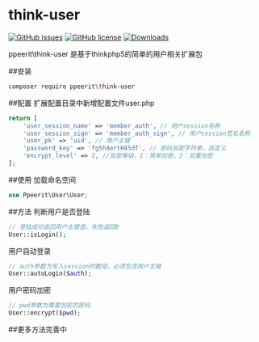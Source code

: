 # think-user

[![GitHub issues](https://img.shields.io/github/issues/ppeerit/think-user.svg)](https://github.com/ppeerit/think-user/issues)
[![GitHub license](https://img.shields.io/badge/license-MIT-blue.svg)](https://raw.githubusercontent.com/ppeerit/think-user/master/LICENSE)
[![Downloads](https://img.shields.io/github/downloads/ppeerit/think-user/latest/total.svg)](https://packagist.org/packages/ppeerit/think-user)

ppeerit\think-user 是基于thinkphp5的简单的用户相关扩展包

##安装
```bash
composer require ppeerit\think-user
```
##配置
扩展配置目录中新增配置文件user.php
```php
return [
	'user_session_name' => 'member_auth', // 用户session名称
	'user_session_sign' => 'member_auth_sign', // 用户session签名名称
	'user_pk' => 'uid', // 用户主键
	'password_key' => 'fg5h4ertH45df', // 密码加密字符串，自定义
	'encrypt_level' => 2, //加密等级，1：简单加密，2：双重加密
];
```
##使用
加载命名空间
```php
use Ppeerit\User\User;
```
##方法
判断用户是否登陆
```php
// 登陆成功返回用户主键值，失败返回0
User::isLogin();
```
用户自动登录
```php
// auth参数为写入session的数组，必须包含用户主键
User::autoLogin($auth);
```
用户密码加密
```php
// pwd参数为需要加密的密码
User::encrypt($pwd);
```

##更多方法完善中